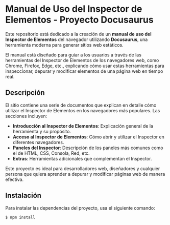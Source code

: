 # Manual de Uso del Inspector de Elementos - Proyecto Docusaurus

Este repositorio está dedicado a la creación de un **manual de uso del Inspector de Elementos** del navegador utilizando **Docusaurus**, una herramienta moderna para generar sitios web estáticos.

El manual está diseñado para guiar a los usuarios a través de las herramientas del Inspector de Elementos de los navegadores web, como Chrome, Firefox, Edge, etc., explicando cómo usar estas herramientas para inspeccionar, depurar y modificar elementos de una página web en tiempo real.

## Descripción

El sitio contiene una serie de documentos que explican en detalle cómo utilizar el Inspector de Elementos en los navegadores más populares. Las secciones incluyen:

- **Introducción al Inspector de Elementos**: Explicación general de la herramienta y su propósito.
- **Acceso al Inspector de Elementos**: Cómo abrir y utilizar el Inspector en diferentes navegadores.
- **Paneles del Inspector**: Descripción de los paneles más comunes como el de HTML, CSS, Consola, Red, etc.
- **Extras**: Herramientas adicionales que complementan el Inspector.

Este proyecto es ideal para desarrolladores web, diseñadores y cualquier persona que quiera aprender a depurar y modificar páginas web de manera efectiva.

## Instalación

Para instalar las dependencias del proyecto, usa el siguiente comando:

```bash
$ npm install
